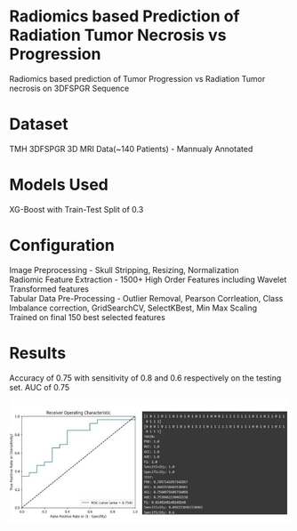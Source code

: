 # Radiomics based Prediction of Radiation Tumor Necrosis vs Progression <br />
Radiomics based prediction of Tumor Progression vs Radiation Tumor necrosis on 3DFSPGR Sequence <br />

# Dataset <br />
   TMH 3DFSPGR 3D MRI Data(~140 Patients) - Mannualy Annotated <br />
# Models Used <br />
   XG-Boost with Train-Test Split of 0.3 <br />

# Configuration <br />
   Image Preprocessing - Skull Stripping, Resizing, Normalization <br />
   Radiomic Feature Extraction - 1500+ High Order Features including Wavelet Transformed features   <br />
   Tabular Data Pre-Processing - Outlier Removal, Pearson Corrleation, Class Imbalance correction, GridSearchCV, SelectKBest, Min Max Scaling <br />
   Trained on final 150 best selected features <br />

# Results <br />
   Accuracy of 0.75 with sensitivity of 0.8 and 0.6 respectively on the testing set. AUC of 0.75 <br />

![ Alt text ](https://github.com/parth-radonc/Brain_RTN_Progression/blob/main/Results/res.jpg?raw=true) 

 
